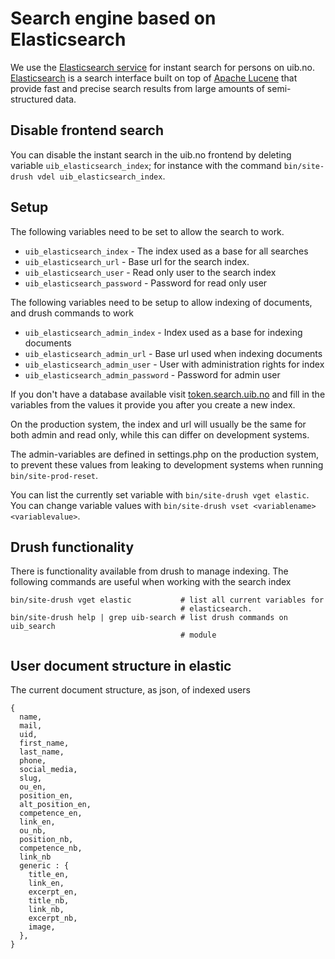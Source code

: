 # Search engine based on Elasticsearch

We use the [Elasticsearch service](https://tk.app.uib.no/node/247)
for instant search for persons on uib.no.
[Elasticsearch](https://en.wikipedia.org/wiki/Elasticsearch) is a search
interface built on top of [Apache Lucene](https://lucene.apache.org) that
provide fast and precise search results from large amounts of semi-structured
data.

## Disable frontend search
You can disable the instant search in the uib.no frontend by deleting
variable `uib_elasticsearch_index`; for instance with the command `bin/site-drush vdel uib_elasticsearch_index`.

## Setup


The following variables need to be set to allow the search to work.

* `uib_elasticsearch_index` - The index used as a base for all searches
* `uib_elasticsearch_url` - Base url for the search index.
* `uib_elasticsearch_user` - Read only user to the search index
* `uib_elasticsearch_password` - Password for read only user

The following variables need to be setup to allow indexing of documents, and
drush commands to work

* `uib_elasticsearch_admin_index` - Index used as a base for indexing documents
* `uib_elasticsearch_admin_url` - Base url used when indexing documents
* `uib_elasticsearch_admin_user` - User with administration rights for index
* `uib_elasticsearch_admin_password` - Password for admin user

If you don't have a database available visit
[token.search.uib.no](https://token.search.uib.no)
and fill in the variables from the values it provide you after you
create a new index.

On the production system, the index and url will usually be the same for both
admin and read only, while this can differ on development systems.

The admin-variables are defined in settings.php on the production system, to
prevent these values from leaking to development systems when running
`bin/site-prod-reset`.

You can list the currently set variable with
`bin/site-drush vget elastic`.
You can change variable values with
`bin/site-drush vset <variablename> <variablevalue>`.

## Drush functionality

There is functionality available from drush to manage
indexing. The following commands are useful when working with the search index

    bin/site-drush vget elastic           # list all current variables for
                                          # elasticsearch.
    bin/site-drush help | grep uib-search # list drush commands on uib_search
                                          # module

## User document structure in elastic

The current document structure, as json, of indexed users

    {
      name,
      mail,
      uid,
      first_name,
      last_name,
      phone,
      social_media,
      slug,
      ou_en,
      position_en,
      alt_position_en,
      competence_en,
      link_en,
      ou_nb,
      position_nb,
      competence_nb,
      link_nb
      generic : {
        title_en,
        link_en,
        excerpt_en,
        title_nb,
        link_nb,
        excerpt_nb,
        image,
      },
    }

